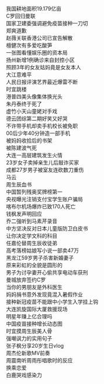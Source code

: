 我国耕地面积19.179亿亩  
C罗回归曼联  
国家卫建委强调避免疫苗接种一刀切  
郑爽道歉  
赵薇关联香港公司已宣告解散  
檀健次有多爱吃酸笋  
一张图看懂娱乐圈的资本局  
扬州新增1例确诊来自封控小区  
照顾3年的女友姑妈竟是女友本人  
大江意难平  
人民日报评演艺界最近爆雷不断  
时宜跳楼  
港普四美头像集体换光头  
朱丹泰终于死了  
虚竹小天山童姥对手戏  
德云团综第二期好笑又好哭  
不许带手机却卖手机校长被免职  
00后少年40分钟造一部手机  
被妈妈收拾后的书架  
被陈建波气死  
大连一高层建筑发生火情  
23岁女子卖掉亲生儿后敲诈买家  
成都27岁男子被室友连砍数刀重伤  
马云  
周生辰血书  
中国暂列残奥奖牌榜第一  
央视曝光注销支付宝学生账户骗局  
喀布尔机场爆炸已致170人死亡  
钱枫发声明回应  
乔二强听到马素芹录音  
中方坚决反对日本儿童版防卫白皮书  
让你决定学文科的科目  
任嘉伦替周生辰收徒弟  
高考落榜姑娘写小说一部卖47万  
黑龙江59岁男子杀害新婚妻子  
原来彩虹的全貌是圆形的  
男子为讨孕妻开心偷共享电动车获刑  
曼城放弃签约C罗  
当你的男朋友是外科医生  
妈妈捐书意外发现竟混入暑假作业  
接种新冠疫苗不能跟中小学生入学挂上钩  
大连凯旋国际大厦救援现场  
明星年赚上亿合理吗  
中国疫苗接种增长动态图  
时宜摸周生辰美人骨  
强嘲讽力的实用句子  
张子枫分享20岁生日vlog  
周杰伦新歌MV前奏  
周震南听周雨彤唱歌时的反应  
换乘恋爱  
白鹿哭戏感染力  
